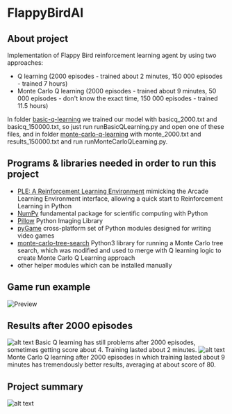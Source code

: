 # FlappyBirdAI

## About project
Implementation of Flappy Bird reinforcement learning agent by using two approaches:
  * Q learning (2000 episodes - trained about 2 minutes, 150 000 episodes - trained 7 hours)
  * Monte Carlo Q learning (2000 episodes - trained about 9 minutes, 50 000 episodes - don't know the exact time, 150 000 episodes - trained 11.5 hours)
  
  In folder [basic-q-learning](https://github.com/reinai/FlappyBirdAI/tree/master/FlappyBird/basic-q-learning) we trained our model with basicq_2000.txt and basicq_150000.txt, so just run runBasicQLearning.py and open one of these files, and in folder [monte-carlo-q-learning](https://github.com/reinai/FlappyBirdAI/tree/master/FlappyBird/monte-carlo-q-learning) with monte_2000.txt and results_150000.txt and run runMonteCarloQLearning.py.

## Programs & libraries needed in order to run this project 
* [PLE: A Reinforcement Learning Environment](https://pygame-learning-environment.readthedocs.io/en/latest/#) mimicking the Arcade Learning Environment interface, allowing a quick start to Reinforcement Learning in Python
* [NumPy](https://www.numpy.org/) fundamental package for scientific computing with Python
* [Pillow](https://python-pillow.org/) Python Imaging Library
* [pyGame](https://www.pygame.org/news) cross-platform set of Python modules designed for writing video games
* [monte-carlo-tree-search](https://github.com/ImparaAI/monte-carlo-tree-search) Python3 library for running a Monte Carlo tree search, which was modified and used to merge with Q learning logic to create Monte Carlo Q Learning approach
* other helper modules which can be installed manually

## Game run example
![Preview](https://github.com/reinai/FlappyBirdAI/blob/master/FlappyBird/ezgif-5-809f5b1ff0d3.gif)

## Results after 2000 episodes
![alt text](https://github.com/reinai/FlappyBirdAI/blob/master/FlappyBird/results/2000%20iterations/basic_q.PNG)
Basic Q learning has still problems after 2000 episodes, sometimes getting score about 4. Training lasted about 2 minutes.
![alt text](https://github.com/reinai/FlappyBirdAI/blob/master/FlappyBird/results/2000%20iterations/monte_carlo_q.PNG)
Monte Carlo Q learning after 2000 episodes in which training lasted about 9 minutes has tremendously better results, averaging at about score of 80.

## Project summary
![alt text](https://github.com/reinai/FlappyBirdAI/blob/master/FlappyBird/poster_image.PNG)
